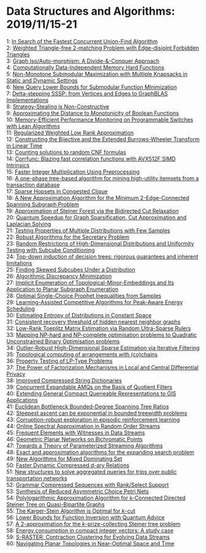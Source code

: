# Data Structures and Algorithms: 2019/11/15-21  
1: [In Search of the Fastest Concurrent Union-Find Algorithm](https://doi.org/10.48550/arXiv.1911.06347)  
2: [Weighted Triangle-free 2-matching Problem with Edge-disjoint Forbidden  Triangles](https://doi.org/10.48550/arXiv.1911.06436)  
3: [Graph Iso/Auto-morphism: A Divide-&-Conquer Approach](https://doi.org/10.48550/arXiv.1911.06511)  
4: [Computationally Data-Independent Memory Hard Functions](https://doi.org/10.48550/arXiv.1911.06790)  
5: [Non-Monotone Submodular Maximization with Multiple Knapsacks in Static  and Dynamic Settings](https://doi.org/10.48550/arXiv.1911.06791)  
6: [New Query Lower Bounds for Submodular Function MInimization](https://doi.org/10.48550/arXiv.1911.06889)  
7: [Delta-stepping SSSP: from Vertices and Edges to GraphBLAS  Implementations](https://doi.org/10.48550/arXiv.1911.06895)  
8: [Strategy-Stealing is Non-Constructive](https://doi.org/10.48550/arXiv.1911.06907)  
9: [Approximating the Distance to Monotonicity of Boolean Functions](https://doi.org/10.48550/arXiv.1911.06924)  
10: [Memory-Efficient Performance Monitoring on Programmable Switches with  Lean Algorithms](https://doi.org/10.48550/arXiv.1911.06951)  
11: [Regularized Weighted Low Rank Approximation](https://doi.org/10.48550/arXiv.1911.06958)  
12: [Constructing the Bijective and the Extended Burrows-Wheeler Transform in  Linear Time](https://doi.org/10.48550/arXiv.1911.06985)  
13: [Counting solutions to random CNF formulas](https://doi.org/10.48550/arXiv.1911.07020)  
14: [Corrfunc: Blazing fast correlation functions with AVX512F SIMD  Intrinsics](https://doi.org/10.48550/arXiv.1911.08275)  
15: [Faster Integer Multiplication Using Preprocessing](https://doi.org/10.48550/arXiv.1911.07124)  
16: [A one-phase tree-based algorithm for mining high-utility itemsets from a  transaction database](https://doi.org/10.48550/arXiv.1911.07151)  
17: [Sparse Hopsets in Congested Clique](https://doi.org/10.48550/arXiv.1911.07154)  
18: [A New Approximation Algorithm for the Minimum 2-Edge-Connected Spanning  Subgraph Problem](https://doi.org/10.48550/arXiv.1911.07232)  
19: [Approximation of Steiner Forest via the Bidirected Cut Relaxation](https://doi.org/10.48550/arXiv.1911.07234)  
20: [Quantum Speedup for Graph Sparsification, Cut Approximation and  Laplacian Solving](https://doi.org/10.48550/arXiv.1911.07306)  
21: [Testing Properties of Multiple Distributions with Few Samples](https://doi.org/10.48550/arXiv.1911.07324)  
22: [Robust Algorithms for the Secretary Problem](https://doi.org/10.48550/arXiv.1911.07352)  
23: [Random Restrictions of High-Dimensional Distributions and Uniformity  Testing with Subcube Conditioning](https://doi.org/10.48550/arXiv.1911.07357)  
24: [Top-down induction of decision trees: rigorous guarantees and inherent  limitations](https://doi.org/10.48550/arXiv.1911.07375)  
25: [Finding Skewed Subcubes Under a Distribution](https://doi.org/10.48550/arXiv.1911.07378)  
26: [Algorithmic Discrepancy Minimization](https://doi.org/10.48550/arXiv.1911.07417)  
27: [Implicit Enumeration of Topological-Minor-Embeddings and Its Application  to Planar Subgraph Enumeration](https://doi.org/10.48550/arXiv.1911.07465)  
28: [Optimal Single-Choice Prophet Inequalities from Samples](https://doi.org/10.48550/arXiv.1911.07945)  
29: [Learning-Assisted Competitive Algorithms for Peak-Aware Energy  Scheduling](https://doi.org/10.48550/arXiv.1911.07972)  
30: [Estimating Entropy of Distributions in Constant Space](https://doi.org/10.48550/arXiv.1911.07976)  
31: [Consistent recovery threshold of hidden nearest neighbor graphs](https://doi.org/10.48550/arXiv.1911.08004)  
32: [Low-Rank Toeplitz Matrix Estimation via Random Ultra-Sparse Rulers](https://doi.org/10.48550/arXiv.1911.08015)  
33: [Mapping NP-hard and NP-complete optimisation problems to Quadratic  Unconstrained Binary Optimisation problems](https://doi.org/10.48550/arXiv.1911.08043)  
34: [Outlier-Robust High-Dimensional Sparse Estimation via Iterative  Filtering](https://doi.org/10.48550/arXiv.1911.08085)  
35: [Topological computing of arrangements with (co)chains](https://doi.org/10.48550/arXiv.1911.08130)  
36: [Property Testing of LP-Type Problems](https://doi.org/10.48550/arXiv.1911.08320)  
37: [The Power of Factorization Mechanisms in Local and Central Differential  Privacy](https://doi.org/10.48550/arXiv.1911.08339)  
38: [Improved Compressed String Dictionaries](https://doi.org/10.48550/arXiv.1911.08372)  
39: [Concurrent Expandable AMQs on the Basis of Quotient Filters](https://doi.org/10.48550/arXiv.1911.08374)  
40: [Extending General Compact Querieable Representations to GIS Applications](https://doi.org/10.48550/arXiv.1911.08376)  
41: [Euclidean Bottleneck Bounded-Degree Spanning Tree Ratios](https://doi.org/10.48550/arXiv.1911.08529)  
42: [Steepest ascent can be exponential in bounded treewidth problems](https://doi.org/10.48550/arXiv.1911.08600)  
43: [Corruption-robust exploration in episodic reinforcement learning](https://doi.org/10.48550/arXiv.1911.08689)  
44: [Online Spectral Approximation in Random Order Streams](https://doi.org/10.48550/arXiv.1911.08800)  
45: [Frequent Elements with Witnesses in Data Streams](https://doi.org/10.48550/arXiv.1911.08832)  
46: [Geometric Planar Networks on Bichromatic Points](https://doi.org/10.48550/arXiv.1911.08924)  
47: [Towards a Theory of Parameterized Streaming Algorithms](https://doi.org/10.48550/arXiv.1911.09650)  
48: [Exact and approximation algorithms for the expanding search problem](https://doi.org/10.48550/arXiv.1911.08959)  
49: [New Algorithms for Mixed Dominating Set](https://doi.org/10.48550/arXiv.1911.08964)  
50: [Faster Dynamic Compressed d-ary Relations](https://doi.org/10.48550/arXiv.1911.08971)  
51: [New structures to solve aggregated queries for trips over public  transportation networks](https://doi.org/10.48550/arXiv.1911.09044)  
52: [Grammar Compressed Sequences with Rank/Select Support](https://doi.org/10.48550/arXiv.1911.09077)  
53: [Synthesis of Reduced Asymmetric Choice Petri Nets](https://doi.org/10.48550/arXiv.1911.09133)  
54: [Polylogarithmic Approximation Algorithm for k-Connected Directed Steiner  Tree on Quasi-Bipartite Graphs](https://doi.org/10.48550/arXiv.1911.09150)  
55: [The Karger-Stein Algorithm is Optimal for $k$-cut](https://doi.org/10.48550/arXiv.1911.09165)  
56: [Lower Bounds for Function Inversion with Quantum Advice](https://doi.org/10.48550/arXiv.1911.09176)  
57: [A 2-approximation for the $k$-prize-collecting Steiner tree problem](https://doi.org/10.48550/arXiv.1911.09221)  
58: [Energy consumption in compact integer vectors: A study case](https://doi.org/10.48550/arXiv.1911.09370)  
59: [S-RASTER: Contraction Clustering for Evolving Data Streams](https://doi.org/10.48550/arXiv.1911.09447)  
60: [Navigating Planar Topologies in Near-Optimal Space and Time](https://doi.org/10.48550/arXiv.1911.09498)  